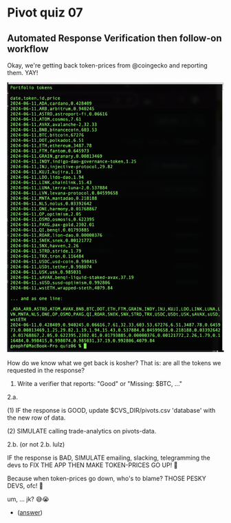 # Pivot quiz 07

## Automated Response Verification then follow-on workflow

Okay, we're getting back token-prices from @coingecko and reporting them. YAY!

![coingecko token-prices](imgs/coingecko-token-prices.jpg)

How do we know what we get back is kosher? That is: are all the tokens we 
requested in the response?

1. Write a verifier that reports: "Good" or "Missing: $BTC, ..."

2.a.

(1) IF the response is GOOD, update $CVS_DIR/pivots.csv 'database' with the 
new row of data.

(2) SIMULATE calling trade-analytics on pivots-data.

2.b. (or not 2.b. lulz)

IF the response is BAD,
SIMULATE emailing, slacking, telegramming the devs to FIX THE APP THEN MAKE 
TOKEN-PRICES GO UP! 😤

Because when token-prices go down, who's to blame? THOSE PESKY DEVS, ofc! 😤

um, ... jk? 😅😭

* ([answer](answer.md))
